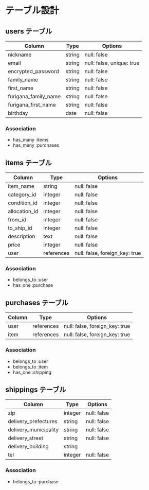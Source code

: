 # テーブル設計

## users テーブル

| Column                | Type       | Options                   |
| --------------------- | ---------- | ------------------------- |
| nickname              | string     | null: false               |
| email                 | string     | null: false, unique: true |
| encrypted_password    | string     | null: false               |
| family_name           | string     | null: false               |
| first_name            | string     | null: false               |
| furigana_family_name  | string     | null: false               |
| furigana_first_name   | string     | null: false               |
| birthday              | date       | null: false               |

### Association

- has_many :items
- has_many :purchases

## items テーブル

| Column        | Type       | Options                        |
| ------------- | ---------- | ------------------------------ |
| item_name     | string     | null: false                    |
| category_id   | integer    | null: false                    |
| condition_id  | integer    | null: false                    |
| allocation_id | integer    | null: false                    |
| from_id       | integer    | null: false                    |
| to_ship_id    | integer    | null: false                    |                
| description   | text       | null: false                    |
| price         | integer    | null: false                    |
| user          | references | null: false, foreign_key: true |

### Association

- belongs_to :user
- has_one :purchase

## purchases テーブル

| Column | Type       | Options                        |
| ------ | ---------- | ------------------------------ |
| user   | references | null: false, foreign_key: true |
| item   | references | null: false, foreign_key: true |

### Association

- belongs_to :user
- belongs_to :item
- has_one :shipping

## shippings テーブル

| Column                 | Type       | Options     |
| ---------------------- | ---------- | ----------- |
| zip                    | integer    | null: false |
| delivery_prefectures   | string     | null: false |
| delivery_municipality  | string     | null: false |
| delivery_street        | string     | null: false |
| delivery_building      | string     |             |
| tel                    | integer    | null: false |

### Association

- belongs_to :purchase